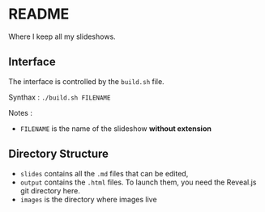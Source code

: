 # README

Where I keep all my slideshows.

## Interface

The interface is controlled by the `build.sh` file.

Synthax : `./build.sh FILENAME`

Notes :
- `FILENAME` is the name of the slideshow **without extension**

## Directory Structure

- `slides` contains all the `.md` files that can be edited, 
- `output` contains the `.html` files.
    To launch them, you need the Reveal.js git directory here.
- `images` is the directory where images live
